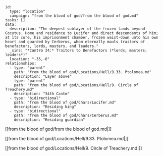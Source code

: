 
```RpgManager4
id: 
  type: "location"
  campaign: "from the blood of god/from the blood of god.md"
tasks: []
data: 
  description: "The deepest sublayer of the frozen lands beyond Cocytus. Home and residence to Lucifer and direct descendants of him; at its core, his imprisonment chamber, frozen waist-down unto his own heart and guarded by Cerberus, whom eternally mauls traitors of benefactors, lords, masters, and leaders."
  _sins: "*Cantro 34:* Traitors to Benefactors (*lords; masters; leaders*)"
  location: "-35,-0"
relationships: 
  - type: "parent"
    path: "from the blood of god/Locations/Hell/9.33. Ptolomea.md"
    description: "Layer above"
  - type: "parent"
    path: "from the blood of god/Locations/Hell/9. Circle of Treachery.md"
    description: "34th Canto"
  - type: "bidirectional"
    path: "from the blood of god/Chars/Lucifer.md"
    description: "Residing king"
  - type: "bidirectional"
    path: "from the blood of god/Chars/Cerberus.md"
    description: "Residing guardian"
```

[[from the blood of god/from the blood of god.md|]]


[[from the blood of god/Locations/Hell/9.33. Ptolomea.md|]]

[[from the blood of god/Locations/Hell/9. Circle of Treachery.md|]]